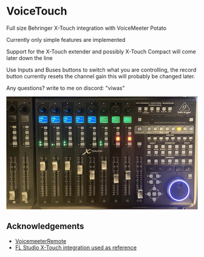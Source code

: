
# VoiceTouch

Full size Behringer X-Touch integration with VoiceMeeter Potato

Currently only simple features are implemented

Support for the X-Touch extender and possibly X-Touch Compact will come later down the line


Use Inputs and Buses buttons to switch what you are controlling, the record button currently resets the channel gain this will probably be changed later.

Any questions? write to me on discord: "viwas"

![Image](https://github.com/niklas-schulz/VoiceTouch/blob/main/Img1.jpg?raw=true)
## Acknowledgements

 - [VoicemeeterRemote](https://github.com/bobhelander/VoicemeeterRemote)
 - [FL Studio X-Touch integration used as reference](https://github.com/IgneButene/XTouch-FLStudio)

